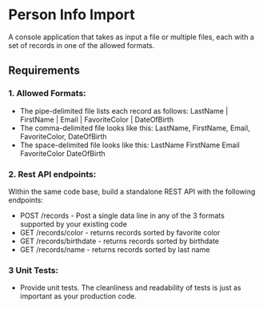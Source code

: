 # Person Info Import
A console application that takes as input a file or multiple files, each with a set of records in one of the allowed formats.

## Requirements

### 1. Allowed Formats:
* The pipe-delimited file lists each record as follows: 
LastName | FirstName | Email | FavoriteColor | DateOfBirth
* The comma-delimited file looks like this: 
LastName, FirstName, Email, FavoriteColor, DateOfBirth
* The space-delimited file looks like this: 
LastName FirstName Email FavoriteColor DateOfBirth

### 2. Rest API endpoints:
Within the same code base, build a standalone REST API with the following endpoints:
* POST /records - Post a single data line in any of the 3 formats supported by your existing code
* GET /records/color - returns records sorted by favorite color
* GET /records/birthdate - returns records sorted by birthdate
* GET /records/name - returns records sorted by last name

### 3 Unit Tests: 
* Provide unit tests. The cleanliness and readability of tests is just as important as your production code.





